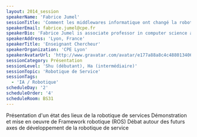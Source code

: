 ```yaml
---
layout: 2014_session
speakerName: 'Fabrice Jumel'
sessionTitle: 'Comment les middlewares informatique ont changé la robotique'
speakerEmail: fabrice.jumel@cpe.fr
speakerBio: 'Fabrice Jumel is associate professor in computer science and robotic of service at the CPE Lyon Engineering School. He received its Ph.D. degree from "Mines de Nancy" Engineering School and the INRIA (TRIO team) in 2003. Its dissertation was about "quality of service of control systems". His researches focus on biomedical systems, domotic systems and robotics. He is a the head of the robot forum initiative of CPE Lyon in which they build, improve and work on a smart experimentation area. This area includes a lot of robotic solutions, Human Machine Interfaces, cameras, depth cameras, light, heat controllers and biomedical devices.'
speakerAddress: 'Lyon, France'
speakerTitle: 'Enseignant Chercheur'
speakerOrganization: 'CPE Lyon'
speakerAvatarUrl: 'http://www.gravatar.com/avatar/e177a88a8c4c488013406e5b739b6c6d?size=200&default=mm'
sessionCategory: Présentation
sessionLevel: 'Shu (débutant), Ha (intermédiaire)'
sessionTopic: 'Robotique de Service'
sessionTags:
  - 'IA / Robotique'
scheduleDay: '2'
scheduleOrder: '4'
scheduleRoom: BS31
---
```


Présentation d'un état des lieux de la robotique de services
Démonstration et mise en oeuvre de Framework robotique (ROS)
Débat autour des futurs axes de développement de la robotique de service
